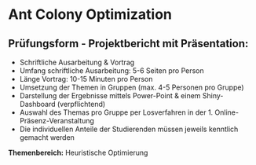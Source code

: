 # Ant Colony Optimization 

## Prüfungsform - Projektbericht mit Präsentation:

- Schriftliche Ausarbeitung & Vortrag
- Umfang schriftliche Ausarbeitung: 5-6 Seiten pro Person
- Länge Vortrag: 10-15 Minuten pro Person
- Umsetzung der Themen in Gruppen (max. 4-5 Personen pro Gruppe)
- Darstellung der Ergebnisse mittels Power-Point & einem Shiny-Dashboard (verpflichtend)
- Auswahl des Themas pro Gruppe per Losverfahren in der 1. Online-Präsenz-Veranstaltung
- Die individuellen Anteile der Studierenden müssen jeweils kenntlich gemacht werden

**Themenbereich:** Heuristische Optimierung